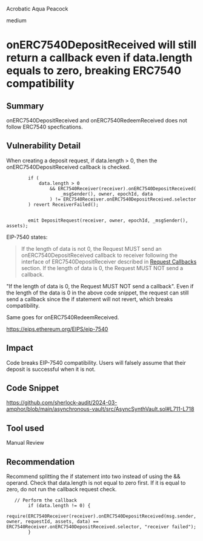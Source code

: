 Acrobatic Aqua Peacock

medium

# onERC7540DepositReceived will still return a callback even if data.length equals to zero, breaking ERC7540 compatibility

## Summary

onERC7540DepositReceived and onERC7540RedeemReceived does not follow ERC7540 specfications.

## Vulnerability Detail

When creating a deposit request, if data.length > 0, then the onERC7540DepositReceived callback is checked.

```solidity
        if (
            data.length > 0
                && ERC7540Receiver(receiver).onERC7540DepositReceived(
                    _msgSender(), owner, epochId, data
                ) != ERC7540Receiver.onERC7540DepositReceived.selector
        ) revert ReceiverFailed();


        emit DepositRequest(receiver, owner, epochId, _msgSender(), assets);
```

EIP-7540 states:

> If the length of data is not 0, the Request MUST send an onERC7540DepositReceived callback to receiver following the interface of ERC7540DepositReceiver described in [Request Callbacks](https://eips.ethereum.org/EIPS/eip-7540#request-callbacks) section. If the length of data is 0, the Request MUST NOT send a callback.

"If the length of data is 0, the Request MUST NOT send a callback".  Even if the length of the data is 0 in the above code snippet, the request can still send a callback since the if statement will not revert, which breaks compatibility.

Same goes for onERC7540RedeemReceived.

https://eips.ethereum.org/EIPS/eip-7540

## Impact

Code breaks EIP-7540 compatibility. Users will falsely assume that their deposit is successful when it is not.

## Code Snippet

https://github.com/sherlock-audit/2024-03-amphor/blob/main/asynchronous-vault/src/AsyncSynthVault.sol#L711-L718

## Tool used

Manual Review

## Recommendation

Recommend splitting the if statement into two instead of using the && operand. Check that data.length is not equal to zero first. If it is equal to zero, do not run the callback request check.

```solidity
   // Perform the callback
        if (data.length != 0) {
          require(ERC7540Receiver(receiver).onERC7540DepositReceived(msg.sender, owner, requestId, assets, data) == ERC7540Receiver.onERC7540DepositReceived.selector, "receiver failed");
        }
```
